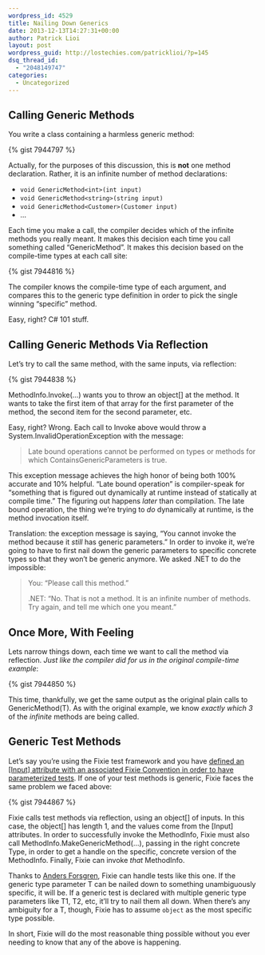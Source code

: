 ```yaml
---
wordpress_id: 4529
title: Nailing Down Generics
date: 2013-12-13T14:27:31+00:00
author: Patrick Lioi
layout: post
wordpress_guid: http://lostechies.com/patricklioi/?p=145
dsq_thread_id:
  - "2048149747"
categories:
  - Uncategorized
---
```

## Calling Generic Methods

You write a class containing a harmless generic method:

{% gist 7944797 %}

Actually, for the purposes of this discussion, this is **not** one method declaration. Rather, it is an infinite number of method declarations:

  * `void GenericMethod<int>(int input)`
  * `void GenericMethod<string>(string input)`
  * `void GenericMethod<Customer>(Customer input)`
  * &#8230;

Each time you make a call, the compiler decides which of the infinite methods you really meant. It makes this decision each time you call something called &#8220;GenericMethod&#8221;. It makes this decision based on the compile-time types at each call site:

{% gist 7944816 %}

The compiler knows the compile-time type of each argument, and compares this to the generic type definition in order to pick the single winning &#8220;specific&#8221; method.

Easy, right? C# 101 stuff.

## Calling Generic Methods Via Reflection

Let&#8217;s try to call the same method, with the same inputs, via reflection:

{% gist 7944838 %}

MethodInfo.Invoke(&#8230;) wants you to throw an object[] at the method. It wants to take the first item of that array for the first parameter of the method, the second item for the second parameter, etc. 

Easy, right? Wrong. Each call to Invoke above would throw a System.InvalidOperationException with the message:

> Late bound operations cannot be performed on types or methods for which ContainsGenericParameters is true.

This exception message achieves the high honor of being both 100% accurate and 10% helpful. &#8220;Late bound operation&#8221; is compiler-speak for &#8220;something that is figured out dynamically at runtime instead of statically at compile time.&#8221; The figuring out happens _later_ than compilation. The late bound operation, the thing we&#8217;re trying to _do_ dynamically at runtime, is the method invocation itself.

Translation: the exception message is saying, &#8220;You cannot invoke the method because it _still_ has generic parameters.&#8221; In order to invoke it, we&#8217;re going to have to first nail down the generic parameters to specific concrete types so that they won&#8217;t be generic anymore. We asked .NET to do the impossible:

> You: &#8220;Please call this method.&#8221;
> 
> .NET: &#8220;No. That is not a method. It is an infinite number of methods. Try again, and tell me which one you meant.&#8221;

## Once More, With Feeling

Lets narrow things down, each time we want to call the method via reflection. _Just like the compiler did for us in the original compile-time example_:

{% gist 7944850 %}

This time, thankfully, we get the same output as the original plain calls to GenericMethod<T>(T). As with the original example, we know _exactly which 3_ of the _infinite_ methods are being called.

## Generic Test Methods

Let&#8217;s say you&#8217;re using the Fixie test framework and you have [defined an [Input] attribute with an associated Fixie Convention in order to have parameterized tests](http://lostechies.com/patricklioi/2013/09/27/a-swiss-army-katana/). If one of your test methods is generic, Fixie faces the same problem we faced above:

{% gist 7944867 %}

Fixie calls test methods via reflection, using an object[] of inputs. In this case, the object[] has length 1, and the values come from the [Input] attributes. In order to successfully invoke the MethodInfo, Fixie must also call MethodInfo.MakeGenericMethod(&#8230;), passing in the right concrete Type, in order to get a handle on the specific, concrete version of the MethodInfo. Finally, Fixie can invoke _that_ MethodInfo.

Thanks to [Anders Forsgren](https://github.com/andersforsgren), Fixie can handle tests like this one. If the generic type parameter T can be nailed down to something unambiguously specific, it will be. If a generic test is declared with multiple generic type parameters like T1, T2, etc, it&#8217;ll try to nail them all down. When there&#8217;s any ambiguity for a T, though, Fixie has to assume `object` as the most specific type possible.

In short, Fixie will do the most reasonable thing possible without you ever needing to know that any of the above is happening.